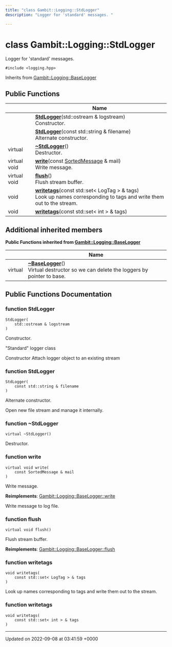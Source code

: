 ```yaml
---
title: "class Gambit::Logging::StdLogger"
description: "Logger for 'standard' messages. "

---
```


# class Gambit::Logging::StdLogger



Logger for 'standard' messages. 


`#include <logging.hpp>`

Inherits from [Gambit::Logging::BaseLogger](/documentation/code/classes/classgambit_1_1logging_1_1baselogger/)

## Public Functions

|                | Name           |
| -------------- | -------------- |
| | **[StdLogger](/documentation/code/classes/classgambit_1_1logging_1_1stdlogger/#function-stdlogger)**(std::ostream & logstream)<br>Constructor.  |
| | **[StdLogger](/documentation/code/classes/classgambit_1_1logging_1_1stdlogger/#function-stdlogger)**(const std::string & filename)<br>Alternate constructor.  |
| virtual | **[~StdLogger](/documentation/code/classes/classgambit_1_1logging_1_1stdlogger/#function-stdlogger)**()<br>Destructor.  |
| virtual void | **[write](/documentation/code/classes/classgambit_1_1logging_1_1stdlogger/#function-write)**(const [SortedMessage](/documentation/code/classes/structgambit_1_1logging_1_1sortedmessage/) & mail)<br>Write message.  |
| virtual void | **[flush](/documentation/code/classes/classgambit_1_1logging_1_1stdlogger/#function-flush)**()<br>Flush stream buffer.  |
| void | **[writetags](/documentation/code/classes/classgambit_1_1logging_1_1stdlogger/#function-writetags)**(const std::set< LogTag > & tags)<br>Look up names corresponding to tags and write them out to the stream.  |
| void | **[writetags](/documentation/code/classes/classgambit_1_1logging_1_1stdlogger/#function-writetags)**(const std::set< int > & tags) |

## Additional inherited members

**Public Functions inherited from [Gambit::Logging::BaseLogger](/documentation/code/classes/classgambit_1_1logging_1_1baselogger/)**

|                | Name           |
| -------------- | -------------- |
| virtual | **[~BaseLogger](/documentation/code/classes/classgambit_1_1logging_1_1baselogger/#function-baselogger)**()<br>Virtual destructor so we can delete the loggers by pointer to base.  |


## Public Functions Documentation

### function StdLogger

```
StdLogger(
    std::ostream & logstream
)
```

Constructor. 

"Standard" logger class

Constructor Attach logger object to an existing stream 


### function StdLogger

```
StdLogger(
    const std::string & filename
)
```

Alternate constructor. 

Open new file stream and manage it internally. 


### function ~StdLogger

```
virtual ~StdLogger()
```

Destructor. 

### function write

```
virtual void write(
    const SortedMessage & mail
)
```

Write message. 

**Reimplements**: [Gambit::Logging::BaseLogger::write](/documentation/code/classes/classgambit_1_1logging_1_1baselogger/#function-write)


Write message to log file. 


### function flush

```
virtual void flush()
```

Flush stream buffer. 

**Reimplements**: [Gambit::Logging::BaseLogger::flush](/documentation/code/classes/classgambit_1_1logging_1_1baselogger/#function-flush)


### function writetags

```
void writetags(
    const std::set< LogTag > & tags
)
```

Look up names corresponding to tags and write them out to the stream. 

### function writetags

```
void writetags(
    const std::set< int > & tags
)
```


-------------------------------

Updated on 2022-09-08 at 03:41:59 +0000